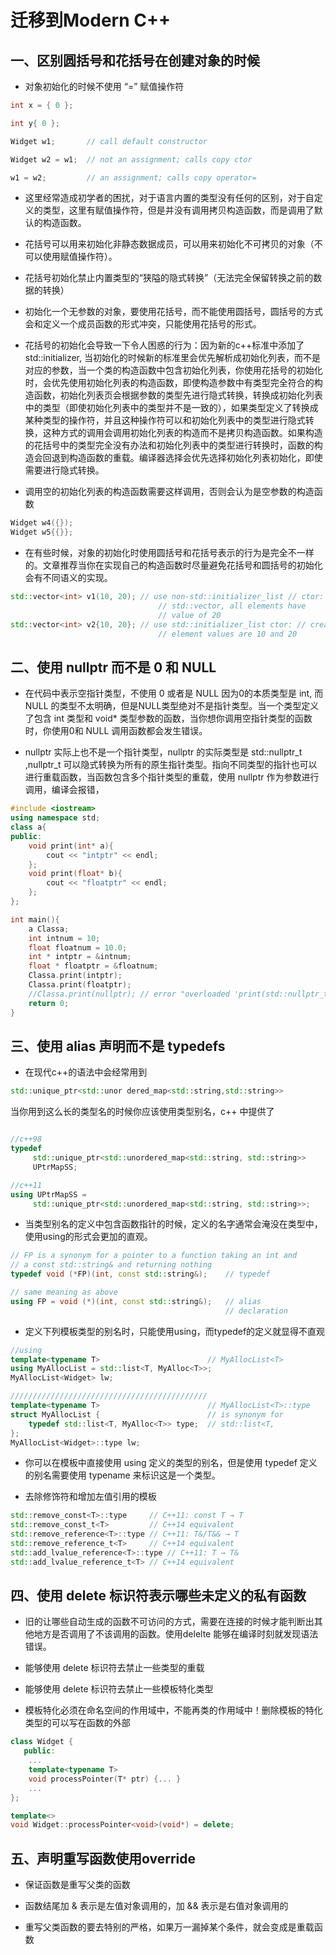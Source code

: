 # 迁移到Modern C++

## 一、区别圆括号和花括号在创建对象的时候

- 对象初始化的时候不使用 “=” 赋值操作符

```cpp
int x = { 0 };

int y{ 0 };

Widget w1;       // call default constructor

Widget w2 = w1;  // not an assignment; calls copy ctor

w1 = w2;         // an assignment; calls copy operator=
``` 
- 这里经常造成初学者的困扰，对于语言内置的类型没有任何的区别，对于自定义的类型，这里有赋值操作符，但是并没有调用拷贝构造函数，而是调用了默认的构造函数。

- 花括号可以用来初始化非静态数据成员，可以用来初始化不可拷贝的对象（不可以使用赋值操作符）。

- 花括号初始化禁止内置类型的“狭隘的隐式转换”（无法完全保留转换之前的数据的转换）

- 初始化一个无参数的对象，要使用花括号，而不能使用圆括号，圆括号的方式会和定义一个成员函数的形式冲突，只能使用花括号的形式。

- 花括号的初始化会导致一下令人困惑的行为：因为新的c++标准中添加了std::initializer, 当初始化的时候新的标准里会优先解析成初始化列表，而不是对应的参数，当一个类的构造函数中包含初始化列表，你使用花括号的初始化时，会优先使用初始化列表的构造函数，即使构造参数中有类型完全符合的构造函数，初始化列表页会根据参数的类型先进行隐式转换，转换成初始化列表中的类型（即使初始化列表中的类型并不是一致的），如果类型定义了转换成某种类型的操作符，并且这种操作符可以和初始化列表中的类型进行隐式转换，这种方式的调用会调用初始化列表的构造而不是拷贝构造函数。如果构造的花括号中的类型完全没有办法和初始化列表中的类型进行转换时，函数的构造会回退到构造函数的重载。编译器选择会优先选择初始化列表初始化，即使需要进行隐式转换。

- 调用空的初始化列表的构造函数需要这样调用，否则会认为是空参数的构造函数

```cpp
Widget w4({}); 
Widget w5{{}};
```

- 在有些时候，对象的初始化时使用圆括号和花括号表示的行为是完全不一样的。文章推荐当你在实现自己的构造函数时尽量避免花括号和圆括号的初始化会有不同语义的实现。

```cpp
std::vector<int> v1(10, 20); // use non-std::initializer_list // ctor: create 10-element
                                 // std::vector, all elements have
                                 // value of 20
std::vector<int> v2{10, 20}; // use std::initializer_list ctor: // create 2-element std::vector,
                                 // element values are 10 and 20
```

## 二、使用 nullptr 而不是 0 和 NULL

- 在代码中表示空指针类型，不使用 0 或者是 NULL 因为0的本质类型是 int, 而 NULL 的类型不太明确，但是NULL类型绝对不是指针类型。当一个类型定义了包含 int 类型和 void* 类型参数的函数，当你想你调用空指针类型的函数时，你使用0和 NULL 调用函数都会发生错误。

- nullptr 实际上也不是一个指针类型，nullptr 的实际类型是 std::nullptr_t ,nullptr_t 可以隐式转换为所有的原生指针类型。指向不同类型的指针也可以进行重载函数，当函数包含多个指针类型的重载，使用 nullptr 作为参数进行调用，编译会报错，

```cpp
#include <iostream>
using namespace std;
class a{
public:
    void print(int* a){
        cout << "intptr" << endl;
    };
    void print(float* b){
        cout << "floatptr" << endl;
    };
};

int main(){
    a Classa;
    int intnum = 10;
    float floatnum = 10.0;
    int * intptr = &intnum;
    float * floatptr = &floatnum;
    Classa.print(intptr);
    Classa.print(floatptr);
    //Classa.print(nullptr); // error "overloaded 'print(std::nullptr_t)' is ambiguous"
    return 0;
}
```

## 三、使用 alias 声明而不是 typedefs

- 在现代c++的语法中会经常用到 
```cpp
std::unique_ptr<std::unor dered_map<std::string,std::string>>
```
当你用到这么长的类型名的时候你应该使用类型别名，c++ 中提供了
```cpp

//c++98
typedef
     std::unique_ptr<std::unordered_map<std::string, std::string>>
     UPtrMapSS;

//c++11
using UPtrMapSS =
     std::unique_ptr<std::unordered_map<std::string, std::string>>;
```
- 当类型别名的定义中包含函数指针的时候，定义的名字通常会淹没在类型中，使用using的形式会更加的直观。
```cpp
// FP is a synonym for a pointer to a function taking an int and 
// a const std::string& and returning nothing
typedef void (*FP)(int, const std::string&);    // typedef

// same meaning as above
using FP = void (*)(int, const std::string&);   // alias
                                                // declaration
```

- 定义下列模板类型的别名时，只能使用using，而typedef的定义就显得不直观
```cpp
//using 
template<typename T>                        // MyAllocList<T> 
using MyAllocList = std::list<T, MyAlloc<T>>;
MyAllocList<Widget> lw;

////////////////////////////////////////////
template<typename T>                        // MyAllocList<T>::type 
struct MyAllocList {                        // is synonym for
    typedef std::list<T, MyAlloc<T>> type;  // std::list<T,
};
MyAllocList<Widget>::type lw;
```

- 你可以在模板中直接使用 using 定义的类型的别名，但是使用 typedef 定义的别名需要使用 typename 来标识这是一个类型。

- 去除修饰符和增加左值引用的模板
```cpp
std::remove_const<T>::type     // C++11: const T → T
std::remove_const_t<T>         // C++14 equivalent
std::remove_reference<T>::type // C++11: T&/T&& → T
std::remove_reference_t<T>     // C++14 equivalent
std::add_lvalue_reference<T>::type // C++11: T → T&
std::add_lvalue_reference_t<T> // C++14 equivalent
```
## 四、使用 delete 标识符表示哪些未定义的私有函数
- 旧的让哪些自动生成的函数不可访问的方式，需要在连接的时候才能判断出其他地方是否调用了不该调用的函数。使用delelte 能够在编译时刻就发现语法错误。

- 能够使用 delete 标识符去禁止一些类型的重载

- 能够使用 delete 标识符去禁止一些模板特化类型

- 模板特化必须在命名空间的作用域中，不能再类的作用域中！删除模板的特化类型的可以写在函数的外部
```cpp
class Widget {
   public:
    ...
    template<typename T>
    void processPointer(T* ptr) {... }
    ...
};

template<>
void Widget::processPointer<void>(void*) = delete;
```

## 五、声明重写函数使用override

- 保证函数是重写父类的函数

- 函数结尾加 & 表示是左值对象调用的，加 && 表示是右值对象调用的

- 重写父类函数的要去特别的严格，如果万一漏掉某个条件，就会变成是重载函数

